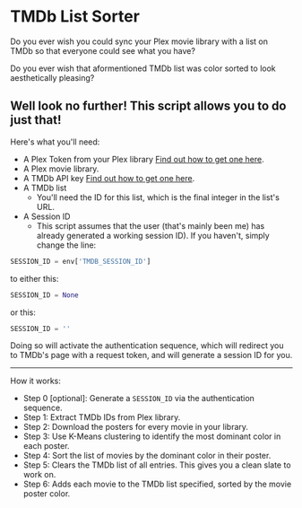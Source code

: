 # TMDb List Sorter

Do you ever wish you could sync your Plex movie library with a list on TMDb so that everyone could see what you have?

Do you ever wish that aformentioned TMDb list was color sorted to look aesthetically pleasing?

Well look no further! This script allows you to do just that!
---
Here's what you'll need:
- A Plex Token from your Plex library [Find out how to get one here](https://support.plex.tv/articles/204059436-finding-an-authentication-token-x-plex-token/).
- A Plex movie library.
- A TMDb API key [Find out how to get one here](https://developers.themoviedb.org/3/getting-started/introduction).
- A TMDb list
    - You'll need the ID for this list, which is the final integer in the list's URL.
- A Session ID
    - This script assumes that the user (that's mainly been me) has already generated a working session ID). If you haven't, simply change the line:
```python
SESSION_ID = env['TMDB_SESSION_ID']
```
to either this:
```python
SESSION_ID = None
```
or this:
```python
SESSION_ID = ''
```

Doing so will activate the authentication sequence, which will redirect you to TMDb's page with a request token, and will generate a session ID for you.

---
How it works:

- Step 0 [optional]: Generate a `SESSION_ID` via the authentication sequence.
- Step 1: Extract TMDb IDs from Plex library.
- Step 2: Download the posters for every movie in your library.
- Step 3: Use K-Means clustering to identify the most dominant color in each poster.
- Step 4: Sort the list of movies by the dominant color in their poster.
- Step 5: Clears the TMDb list of all entries. This gives you a clean slate to work on.
- Step 6: Adds each movie to the TMDb list specified, sorted by the movie poster color.
